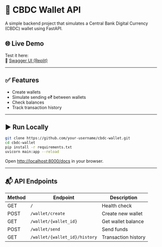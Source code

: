 # 💸 CBDC Wallet API

A simple backend project that simulates a Central Bank Digital Currency (CBDC) wallet using FastAPI.

## 🌐 Live Demo

Test it here:  
🔗 [Swagger UI (Replit)](https://d5320af4-01e5-4798-a5ac-63b71b7cdc08-00-4qol32917fza.sisko.replit.dev/docs)

---

## ✅ Features

- Create wallets
- Simulate sending e₹ between wallets
- Check balances
- Track transaction history

---

## ▶️ Run Locally

```bash
git clone https://github.com/your-username/cbdc-wallet.git
cd cbdc-wallet
pip install -r requirements.txt
uvicorn main:app --reload
```

Open [http://localhost:8000/docs](http://localhost:8000/docs) in your browser.

---

## 📬 API Endpoints

| Method | Endpoint | Description |
|--------|----------|-------------|
| GET    | `/` | Health check |
| POST   | `/wallet/create` | Create new wallet |
| GET    | `/wallet/{wallet_id}` | Get wallet balance |
| POST   | `/wallet/send` | Send funds |
| GET    | `/wallet/{wallet_id}/history` | Transaction history |
